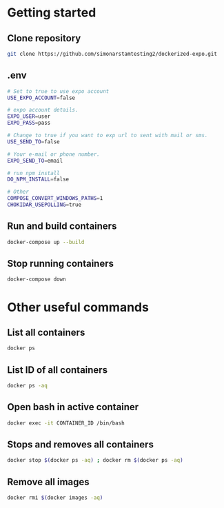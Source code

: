 # Getting started #

## Clone repository ##
```sh
git clone https://github.com/simonarstamtesting2/dockerized-expo.git
```

## .env ##
```sh
# Set to true to use expo account
USE_EXPO_ACCOUNT=false

# expo account details.
EXPO_USER=user
EXPO_PASS=pass

# Change to true if you want to exp url to sent with mail or sms.
USE_SEND_TO=false

# Your e-mail or phone number.
EXPO_SEND_TO=email

# run npm install
DO_NPM_INSTALL=false

# Other
COMPOSE_CONVERT_WINDOWS_PATHS=1
CHOKIDAR_USEPOLLING=true
```

## Run and build containers ##
```sh
docker-compose up --build
```

## Stop running containers ## 
```sh
docker-compose down
```

# Other useful commands #

## List all containers ##
```sh
docker ps
```

## List ID of all containers ##
```sh
docker ps -aq
```

## Open bash in active container ##
```sh
docker exec -it CONTAINER_ID /bin/bash
```

## Stops and removes all containers ##
```sh
docker stop $(docker ps -aq) ; docker rm $(docker ps -aq)
```

## Remove all images ##
```sh
docker rmi $(docker images -aq)
```
